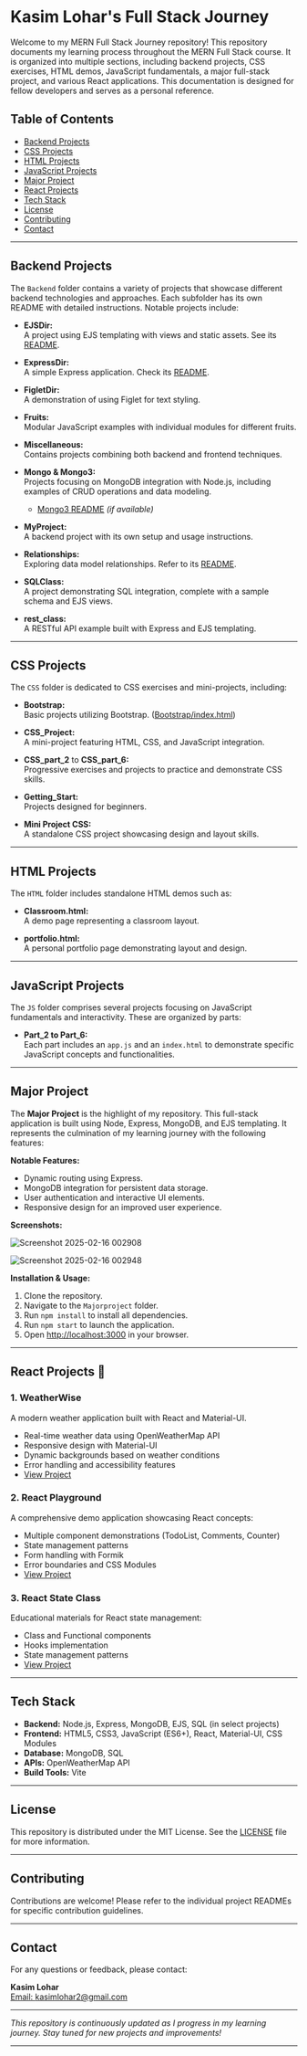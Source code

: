 # Kasim Lohar's Full Stack Journey

Welcome to my MERN Full Stack Journey repository! This repository documents my learning process throughout the MERN Full Stack course. It is organized into multiple sections, including backend projects, CSS exercises, HTML demos, JavaScript fundamentals, a major full-stack project, and various React applications. This documentation is designed for fellow developers and serves as a personal reference.

## Table of Contents
- [Backend Projects](#backend-projects)
- [CSS Projects](#css-projects)
- [HTML Projects](#html-projects)
- [JavaScript Projects](#javascript-projects)
- [Major Project](#major-project)
- [React Projects](#react-projects)
- [Tech Stack](#tech-stack)
- [License](#license)
- [Contributing](#contributing)
- [Contact](#contact)

---

## Backend Projects

The `Backend` folder contains a variety of projects that showcase different backend technologies and approaches. Each subfolder has its own README with detailed instructions. Notable projects include:

- **EJSDir:**  
  A project using EJS templating with views and static assets. See its [README](./Backend/EJSDir/README.md).

- **ExpressDir:**  
  A simple Express application. Check its [README](./Backend/ExpressDir/README.md).

- **FigletDir:**  
  A demonstration of using Figlet for text styling.

- **Fruits:**  
  Modular JavaScript examples with individual modules for different fruits.

- **Miscellaneous:**  
  Contains projects combining both backend and frontend techniques.

- **Mongo & Mongo3:**  
  Projects focusing on MongoDB integration with Node.js, including examples of CRUD operations and data modeling.  
  - [Mongo3 README](./Backend/Mongo3/README.md) *(if available)*

- **MyProject:**  
  A backend project with its own setup and usage instructions.

- **Relationships:**  
  Exploring data model relationships. Refer to its [README](./Backend/Relationships/README.md).

- **SQLClass:**  
  A project demonstrating SQL integration, complete with a sample schema and EJS views.

- **rest_class:**  
  A RESTful API example built with Express and EJS templating.

---

## CSS Projects

The `CSS` folder is dedicated to CSS exercises and mini-projects, including:

- **Bootstrap:**  
  Basic projects utilizing Bootstrap. ([Bootstrap/index.html](./CSS/Bootstrap/index.html))

- **CSS_Project:**  
  A mini-project featuring HTML, CSS, and JavaScript integration.

- **CSS_part_2** to **CSS_part_6:**  
  Progressive exercises and projects to practice and demonstrate CSS skills.

- **Getting_Start:**  
  Projects designed for beginners.

- **Mini Project CSS:**  
  A standalone CSS project showcasing design and layout skills.

---

## HTML Projects

The `HTML` folder includes standalone HTML demos such as:

- **Classroom.html:**  
  A demo page representing a classroom layout.

- **portfolio.html:**  
  A personal portfolio page demonstrating layout and design.

---

## JavaScript Projects

The `JS` folder comprises several projects focusing on JavaScript fundamentals and interactivity. These are organized by parts:

- **Part_2 to Part_6:**  
  Each part includes an `app.js` and an `index.html` to demonstrate specific JavaScript concepts and functionalities.

---

## Major Project

The **Major Project** is the highlight of my repository. This full-stack application is built using Node, Express, MongoDB, and EJS templating. It represents the culmination of my learning journey with the following features:

**Notable Features:**
- Dynamic routing using Express.
- MongoDB integration for persistent data storage.
- User authentication and interactive UI elements.
- Responsive design for an improved user experience.

**Screenshots:**

![Screenshot 2025-02-16 002908](https://github.com/user-attachments/assets/6c4e714d-71d4-477b-b30b-f74389c181f1)

![Screenshot 2025-02-16 002948](https://github.com/user-attachments/assets/4dd66592-5aaf-4193-9e55-4ad481ad6c66)


**Installation & Usage:**
1. Clone the repository.
2. Navigate to the `Majorproject` folder.
3. Run `npm install` to install all dependencies.
4. Run `npm start` to launch the application.
5. Open [http://localhost:3000](http://localhost:3000) in your browser.

---

## React Projects 🚀

### 1. WeatherWise
A modern weather application built with React and Material-UI.
- Real-time weather data using OpenWeatherMap API
- Responsive design with Material-UI
- Dynamic backgrounds based on weather conditions
- Error handling and accessibility features
- [View Project](/React/Projects/Weatherwise)

### 2. React Playground
A comprehensive demo application showcasing React concepts:
- Multiple component demonstrations (TodoList, Comments, Counter)
- State management patterns
- Form handling with Formik
- Error boundaries and CSS Modules
- [View Project](/React/react-playground)

### 3. React State Class
Educational materials for React state management:
- Class and Functional components
- Hooks implementation
- State management patterns
- [View Project](/React/react-state-class)

---

## Tech Stack

- **Backend:** Node.js, Express, MongoDB, EJS, SQL (in select projects)
- **Frontend:** HTML5, CSS3, JavaScript (ES6+), React, Material-UI, CSS Modules
- **Database:** MongoDB, SQL
- **APIs:** OpenWeatherMap API
- **Build Tools:** Vite

---

## License

This repository is distributed under the MIT License. See the [LICENSE](LICENSE) file for more information.

---

## Contributing

Contributions are welcome! Please refer to the individual project READMEs for specific contribution guidelines.

---

## Contact

For any questions or feedback, please contact:

**Kasim Lohar**  
[Email: kasimlohar2@gmail.com](mailto:kasimlohar2@gmail.com)

---

*This repository is continuously updated as I progress in my learning journey. Stay tuned for new projects and improvements!*

---
